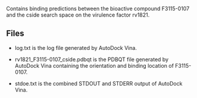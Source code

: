 Contains binding predictions between the bioactive compound F3115-0107 and the cside search space on the virulence factor rv1821.

## Files

- log.txt is the log file generated by AutoDock Vina.

- rv1821_F3115-0107_cside.pdbqt is the PDBQT file generated by AutoDock Vina containing the orientation and binding location of F3115-0107.

- stdoe.txt is the combined STDOUT and STDERR output of AutoDock Vina.

